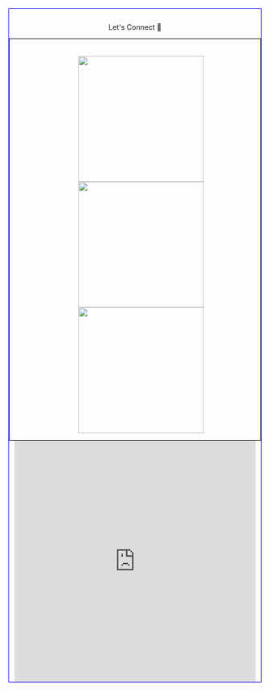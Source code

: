 <div align="center" style="border: .1rem solid blue; margin: 0 auto;" >
<p>
<img alt="" src="https://capsule-render.vercel.app/api?text=Hello%20%F0%9F%8C%8D,%20this%20is%20Mine!%20&animation=fadeIn&type=waving&color=gradient&height=100"/>
</p>

<div align="center" > <p>Let's Connect 💭</p>
<div style="margin: 0 auto; border: .1rem solid black;"  > 
	<ul style="display: table;  list-style: none; padding-top: 20px;" >
		<li style="display: inline;"><a href="https://linkedin.com/monye-chukwuyem"> <img alt="" width="250" height="250" src="https://cdn1.iconfinder.com/data/icons/pen-sketch-icons-set/256/social_media_icons_pen_sketch_icons_set_256x256_0010_linkedin.png" /> </a></li>
		<li style="display: inline;"><a href="https://twitter.com/gunzpapi"> <img alt="" width="250" height="250" src="https://cdn0.iconfinder.com/data/icons/squarico/135/squarico-18-512.png"/> </a></li>
		<li style="display: inline;"><a href="https://instagram.com/gunzpapi"> <img width="250" height="250" alt="" src="https://cdn3.iconfinder.com/data/icons/remixicon-logos/24/instagram-fill-512.png"/> </a></li>
	</ul>
</div>
<iframe alt="" src="https://giphy.com/embed/cMPdlbcUKl3xkMCyD3" width="480" height="480" frameBorder="0">

</div>
 </div>

